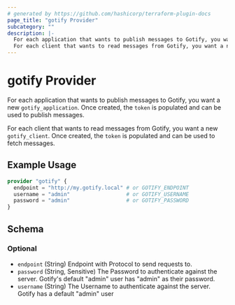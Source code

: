 ```yaml
---
# generated by https://github.com/hashicorp/terraform-plugin-docs
page_title: "gotify Provider"
subcategory: ""
description: |-
  For each application that wants to publish messages to Gotify, you want a new gotify_application. Once created, the token is populated and can be used to publish messages.
  For each client that wants to read messages from Gotify, you want a new gotify_client. Once created, the token is populated and can be used to fetch messages.
---
```


# gotify Provider

For each application that wants to publish messages to Gotify, you want a new `gotify_application`. Once created, the `token` is populated and can be used to publish messages.

For each client that wants to read messages from Gotify, you want a new `gotify_client`. Once created, the `token` is populated and can be used to fetch messages.

## Example Usage

```terraform
provider "gotify" {
  endpoint = "http://my.gotify.local" # or GOTIFY_ENDPOINT
  username = "admin"                  # or GOTIFY_USERNAME
  password = "admin"                  # or GOTIFY_PASSWORD
}
```

<!-- schema generated by tfplugindocs -->
## Schema

### Optional

- `endpoint` (String) Endpoint with Protocol to send requests to.
- `password` (String, Sensitive) The Password to authenticate against the server. Gotify's default "admin" user has "admin" as their password.
- `username` (String) The Username to authenticate against the server. Gotify has a default "admin" user

